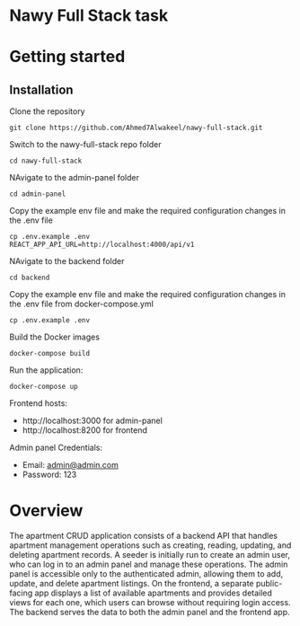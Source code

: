 # Nawy Full Stack task

# Getting started

## Installation

Clone the repository

    git clone https://github.com/Ahmed7Alwakeel/nawy-full-stack.git

Switch to the nawy-full-stack repo folder

    cd nawy-full-stack

NAvigate to the admin-panel folder

    cd admin-panel

Copy the example env file and make the required configuration changes in the .env file

    cp .env.example .env
    REACT_APP_API_URL=http://localhost:4000/api/v1

NAvigate to the backend folder

    cd backend

Copy the example env file and make the required configuration changes in the .env file from docker-compose.yml

    cp .env.example .env

Build the Docker images

    docker-compose build

Run the application:

    docker-compose up

Frontend hosts:
- http://localhost:3000 for admin-panel
- http://localhost:8200 for frontend

Admin panel Credentials:
- Email: admin@admin.com
- Password: 123

# Overview

The apartment CRUD application consists of a backend API that handles apartment management operations such as creating, reading, updating, and deleting apartment records. A seeder is initially run to create an admin user, who can log in to an admin panel and manage these operations. The admin panel is accessible only to the authenticated admin, allowing them to add, update, and delete apartment listings. On the frontend, a separate public-facing app displays a list of available apartments and provides detailed views for each one, which users can browse without requiring login access. The backend serves the data to both the admin panel and the frontend app.
